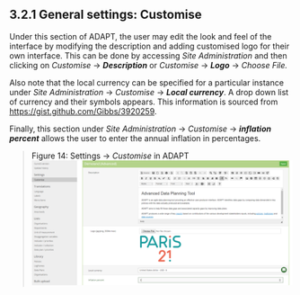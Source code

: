 ## 3.2.1 General settings: Customise <!-- {docsify-ignore} -->

Under this section of ADAPT, the user may edit the look and feel of the
interface by modifying the description and adding customised logo for
their own interface. This can be done by accessing *Site Administration*
and then clicking on *Customise* -&gt; ***Description*** or *Customise*
-&gt; ***Logo*** -&gt; *Choose File.*

Also note that the local currency can be specified for a particular
instance under *Site Administration* -&gt; *Customise* -&gt; ***Local
currency***. A drop down list of currency and their symbols appears.
This information is sourced from <https://gist.github.com/Gibbs/3920259>.

Finally, this section under *Site Administration* -&gt; *Customise*
-&gt; ***inflation percent*** allows the user to enter the annual
inflation in percentages.

><a id="figure14" class="figure-title">Figure 14: Settings -&gt; *Customise* in ADAPT</a>
><img src="ADAPTmedia\media\image13.png" class="figures" />
